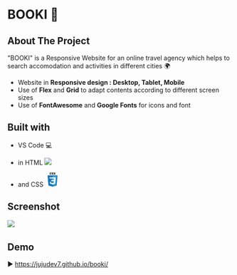 # BOOKI 🏨

## About The Project

"BOOKI" is a Responsive Website for an online travel agency which helps to search accomodation and activities in different cities 🌍

- Website in **Responsive design : Desktop, Tablet, Mobile**
- Use of **Flex** and **Grid** to adapt contents according to different screen sizes
- Use of **FontAwesome** and **Google Fonts** for icons and font

## Built with

* VS Code 💻
* in HTML <img src="https://cdn.jsdelivr.net/gh/devicons/devicon/icons/html5/html5-original-wordmark.svg" width="32">
          
* and CSS <img src="https://raw.githubusercontent.com/github/explore/6c6508f34230f0ac0d49e847a326429eefbfc030/topics/css/css.png" width="32">

## Screenshot

<img src="https://user-images.githubusercontent.com/98356784/221153958-5c025093-5061-40ff-9752-e291731d0ab4.jpg">

## Demo

▶️ https://jujudev7.github.io/booki/
